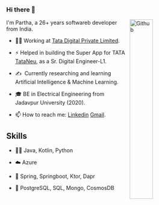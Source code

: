 ### Hi there 👋

<img width="35%" align="right" alt="Github" src="https://user-images.githubusercontent.com/48678280/88862734-4903af80-d201-11ea-968b-9c939d88a37c.gif" />

I'm Partha, a 26+ years softwareb developer from India.

- 👨‍💻 Working at [Tata Digital Private Limited](https://www.tatadigital.in/).

- ⚡ Helped in building the Super App for TATA [TataNeu](https://www.tatadigital.com), as a Sr. Digital Engineer-L1.

- :writing_hand: &nbsp;Currently researching and learning Artificial Intelligence & Machine Learning.

- 🎓 BE in Electrical Engineering from Jadavpur University (2020).
  
- 📫 How to reach me: [Linkedin](https://www.linkedin.com/in/partha-sarathi-mondal) [Gmail](mailto:mondal.parthasarathi@outlook.com).

## Skills
- 👨‍💻 Java, Kotlin, Python
  
- ☁️ Azure

- 🔨 Spring, Springboot, Ktor, Dapr
  
- 💽 PostgreSQL, SQL, Mongo, CosmosDB

